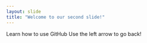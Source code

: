 ```yaml
---
layout: slide
title: "Welcome to our second slide!"
---
```

Learn how to use GitHub
Use the left arrow to go back!
